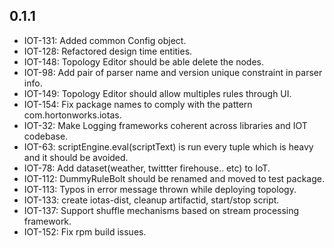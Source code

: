 ## 0.1.1
 * IOT-131: Added common Config object.
 * IOT-128: Refactored design time entities.
 * IOT-148: Topology Editor should be able delete the nodes.
 * IOT-98: Add pair of parser name and version unique constraint in parser info.
 * IOT-149: Topology Editor should allow multiples rules through UI.
 * IOT-154: Fix package names to comply with the pattern com.hortonworks.iotas.
 * IOT-32:  Make Logging frameworks coherent across libraries and IOT codebase.
 * IOT-63:  scriptEngine.eval(scriptText) is run every tuple which is heavy and it should be avoided.
 * IOT-78:  Add dataset(weather, twittter firehouse.. etc) to IoT.
 * IOT-112: DummyRuleBolt should be renamed and moved to test package.
 * IOT-113: Typos in error message thrown while deploying topology.
 * IOT-133: create iotas-dist, cleanup artifactid, start/stop script.
 * IOT-137: Support shuffle mechanisms based on stream processing framework.
 * IOT-152: Fix rpm build issues.
